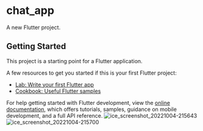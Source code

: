 # chat_app

A new Flutter project.

## Getting Started

This project is a starting point for a Flutter application.

A few resources to get you started if this is your first Flutter project:

- [Lab: Write your first Flutter app](https://docs.flutter.dev/get-started/codelab)
- [Cookbook: Useful Flutter samples](https://docs.flutter.dev/cookbook)

For help getting started with Flutter development, view the
[online documentation](https://docs.flutter.dev/), which offers tutorials,
samples, guidance on mobile development, and a full API reference.
![ice_screenshot_20221004-215643](https://user-images.githubusercontent.com/85641756/193928047-0fff424f-7538-440b-9771-56f543279f69.png)
![ice_screenshot_20221004-215700](https://user-images.githubusercontent.com/85641756/193928137-0c212df0-9fa2-4bcc-9f9c-8725d345b330.png)




